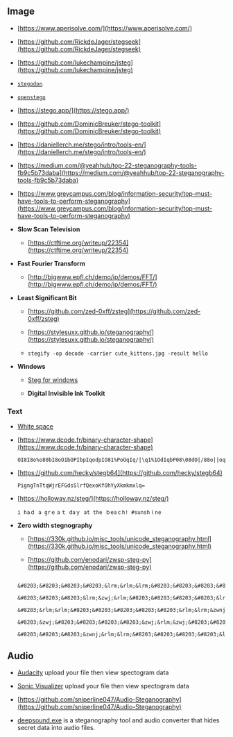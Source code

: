 
## Image

- [https://www.aperisolve.com/](https://www.aperisolve.com/)

- [https://github.com/RickdeJager/stegseek](https://github.com/RickdeJager/stegseek)

- [https://github.com/lukechampine/jsteg](https://github.com/lukechampine/jsteg)

- [`stegodon`](https://github.com/leechy9/stegodon)

- [`openstego`](https://www.openstego.com/)

- [https://stego.app/](https://stego.app/)

- [https://github.com/DominicBreuker/stego-toolkit](https://github.com/DominicBreuker/stego-toolkit)

- [https://daniellerch.me/stego/intro/tools-en/](https://daniellerch.me/stego/intro/tools-en/)

- [https://medium.com/@yeahhub/top-22-steganography-tools-fb9c5b73daba](https://medium.com/@yeahhub/top-22-steganography-tools-fb9c5b73daba)

- [https://www.greycampus.com/blog/information-security/top-must-have-tools-to-perform-steganography](https://www.greycampus.com/blog/information-security/top-must-have-tools-to-perform-steganography)
  
- **Slow Scan Television**
  
  - [https://ctftime.org/writeup/22354](https://ctftime.org/writeup/22354)

- **Fast Fourier Transform**

  - [http://bigwww.epfl.ch/demo/ip/demos/FFT/](http://bigwww.epfl.ch/demo/ip/demos/FFT/)

- **Least Significant Bit**

  - [https://github.com/zed-0xff/zsteg](https://github.com/zed-0xff/zsteg)

  - [https://stylesuxx.github.io/steganography/](https://stylesuxx.github.io/steganography/)
    
  - `stegify -op decode -carrier cute_kittens.jpg -result hello`

- **Windows**

  - [Steg for windows](https://download.cnet.com/Steg/3000-2092_4-77792892.html)

  - **Digital Invisible Ink Toolkit**
    

### Text

- [White space](https://naokikp.github.io/wsi/whitespace.html)

- [https://www.dcode.fr/binary-character-shape](https://www.dcode.fr/binary-character-shape)

  ```
  OI8I8o%o80bI8oO1bOPIbpIqodpIO81%PoOqIq/|\q1%1OdIqbP08\08dO|/88o||oq%IbqO8ddIddII81IO//OI88Ib8opIIp8oqpd%\pqbI|/bI
  ```

- [https://github.com/hecky/stegb64](https://github.com/hecky/stegb64)

  ```
  PigngTnTtqWjrEFGdsSlrfQexoKfOhYyXkmkmxlq=
  ```

- [https://holloway.nz/steg/](https://holloway.nz/steg/)

  ```
  i haｄ a grｅａｔ daｙ at the ｂeaｃh! #sunshｉne             
  ```

- **Zero width stegnography**

  - [https://330k.github.io/misc_tools/unicode_steganography.html](https://330k.github.io/misc_tools/unicode_steganography.html)
 
  - [https://github.com/enodari/zwsp-steg-py](https://github.com/enodari/zwsp-steg-py)

  ```
    &#8203;&#8203;&#8203;&#8203;&lrm;&rlm;&lrm;&#8203;&#8203;&#8203;&#8203;&zwnj;&zwj;&rlm;&#8203;
    &#8203;&#8203;&#8203;&lrm;&zwj;&rlm;&#8203;&#8203;&#8203;&#8203;&lrm;&zwj;&zwj;&#8203;&#8203;&#8203;
    &#8203;&rlm;&rlm;&#8203;&#8203;&#8203;&#8203;&#8203;&rlm;&lrm;&zwnj;&#8203;&#8203;&#8203;&#8203;&lrm;
    &#8203;&zwj;&#8203;&#8203;&#8203;&#8203;&zwj;&rlm;&zwj;&#8203;&#8203;&#8203;&#8203;&lrm;&#8203;&lrm;&#8203;
    &#8203;&#8203;&#8203;&zwnj;&rlm;&lrm;&#8203;&#8203;&#8203;&#8203;&lrm;&zwj;&lrm;&#8203;&#8203;&#8203;
  ```

## Audio

- [Audacity](https://www.audacityteam.org/) upload your file then view spectogram data

- [Sonic Visualizer](https://www.sonicvisualiser.org/) upload your file then view spectogram data

- [https://github.com/sniperline047/Audio-Steganography](https://github.com/sniperline047/Audio-Steganography)

- [deepsound.exe](https://github.com/oneplus-x/DeepSound-2.0) is a steganography tool and audio converter that hides secret data into audio files.
